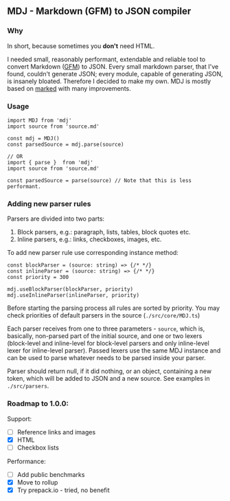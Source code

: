 ## MDJ - Markdown (GFM) to JSON compiler

### Why
In short, because sometimes you **don't** need HTML.

I needed small, reasonably performant, extendable and reliable tool to convert Markdown ([GFM](https://guides.github.com/features/mastering-markdown/)) to JSON. Every small markdown parser, that I've found, couldn't generate JSON; every module, capable of generating JSON, is insanely bloated. Therefore I decided to make my own. MDJ is mostly based on [marked](https://github.com/chjj/marked/) with many improvements.

### Usage
```
import MDJ from 'mdj'
import source from 'source.md'

const mdj = MDJ()
const parsedSource = mdj.parse(source)

// OR
import { parse }  from 'mdj'
import source from 'source.md'

const parsedSource = parse(source) // Note that this is less performant.
```

### Adding new parser rules
Parsers are divided into two parts:
1. Block parsers, e.g.: paragraph, lists, tables, block quotes etc.
2. Inline parsers, e.g.: links, checkboxes, images, etc.

To add new parser rule use corresponding instance method:

```
const blockParser = (source: string) => {/* */}
const inlineParser = (source: string) => {/* */}
const priority = 300

mdj.useBlockParser(blockParser, priority)
mdj.useInlineParser(inlineParser, priority)
```

Before starting the parsing process all rules are sorted by priority. You may check priorities of default parsers in the source (`./src/core/MDJ.ts`)

Each parser receives from one to three parameters - `source`, which is, basically, non-parsed part of the initial source, and one or two lexers (block-level and inline-level for block-level parsers and only inline-level lexer for inline-level parser). Passed lexers use the same MDJ instance and can be used to parse whatever needs to be parsed inside your parser.

Parser should return null, if it did nothing, or an object, containing a new token, which will be added to JSON and a new source. See examples in `./src/parsers`.

### Roadmap to 1.0.0:
Support:
* [ ] Reference links and images
* [x] HTML
* [ ] Checkbox lists

Performance:
* [ ] Add public benchmarks
* [x] Move to rollup
* [x] Try prepack.io - tried, no benefit
